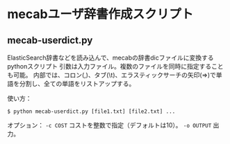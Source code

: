 # mecabユーザ辞書作成スクリプト



## mecab-userdict.py

ElasticSearch辞書などを読み込んで、mecabの辞書dicファイルに変換するpythonスクリプト
引数は入力ファイル。複数のファイルを同時に指定することも可能。
内部では、コロン(,)、タブ(\t)、エラスティックサーチの矢印(=>)で単語を分割し、全ての単語をリストアップする。



使い方：
```
$ python mecab-userdict.py [file1.txt] [file2.txt] ...
```


オプション：
`-c COST`      コストを整数で指定（デフォルトは10）。
`-o OUTPUT`    出力。
